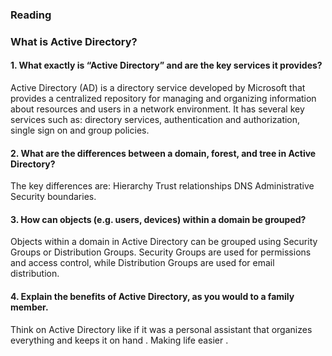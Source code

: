 ### Reading
### What is Active Directory?

#### 1. What exactly is “Active Directory” and are the key services it provides?
Active Directory (AD) is a directory service developed by Microsoft that provides a centralized repository for managing and organizing information about resources and users in a network environment. It has several key services such as: directory services, authentication and authorization, single sign on and group policies.
#### 2. What are the differences between a domain, forest, and tree in Active Directory?
The key differences are:
Hierarchy
Trust relationships
DNS 
Administrative 
Security boundaries.
#### 3. How can objects (e.g. users, devices) within a domain be grouped?
Objects within a domain in Active Directory can be grouped using Security Groups or Distribution Groups. Security Groups are used for permissions and access control, while Distribution Groups are used for email distribution.
#### 4. Explain the benefits of Active Directory, as you would to a family member.
Think on Active Directory like if it was a personal assistant that organizes everything and keeps it on hand . Making life easier .
